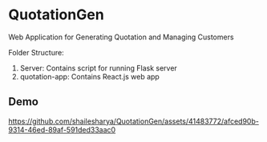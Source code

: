 # QuotationGen
Web Application for Generating Quotation and Managing Customers

Folder Structure:
1. Server: Contains script for running Flask server
2. quotation-app: Contains React.js web app

## Demo
https://github.com/shailesharya/QuotationGen/assets/41483772/afced90b-9314-46ed-89af-591ded33aac0

